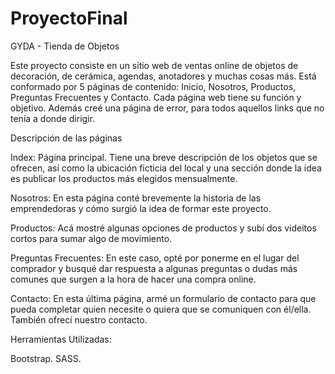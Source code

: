 # ProyectoFinal

GYDA - Tienda de Objetos

Este proyecto consiste en un sitio web de ventas online de objetos de decoración, de cerámica, agendas, anotadores y muchas cosas más. Está conformado por 5 páginas de contenido: Inicio, Nosotros, Productos, Preguntas Frecuentes y Contacto. Cada página web tiene su función y objetivo. Además creé una página de error, para todos aquellos links que no tenía a donde dirigir.

Descripción de las páginas

Index: Página principal. Tiene una breve descripción de los objetos que se ofrecen, así como la ubicación ficticia del local y una sección donde la idea es publicar los productos más elegidos mensualmente.

Nosotros: En esta página conté brevemente la historia de las emprendedoras y cómo surgió la idea de formar este proyecto.

Productos: Acá mostré algunas opciones de productos y subí dos videitos cortos para sumar algo de movimiento.

Preguntas Frecuentes: En este caso, opté por ponerme en el lugar del comprador y busqué dar respuesta a algunas preguntas o dudas más comunes que surgen a la hora de hacer una compra online.

Contacto: En esta última página, armé un formulario de contacto para que pueda completar quien necesite o quiera que se comuniquen con él/ella. También ofrecí nuestro contacto.

Herramientas Utilizadas:

Bootstrap.
SASS.
